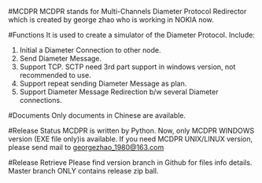 #MCDPR
MCDPR stands for Multi-Channels Diameter Protocol Redirector which is created by george zhao who is working in NOKIA now.

#Functions
It is used to create a simulator of the Diameter Protocol. Include:
1. Initial a Diameter Connection to other node.
2. Send Diameter Message.
3. Support TCP. SCTP need 3rd part support in windows version, not recommended to use.
4. Support repeat sending Diameter Message as plan.
5. Support Diameter Message Redirection b/w several Diameter connections.

#Documents
Only documents in Chinese are available.

#Release Status
MCDPR is written by Python.
Now, only MCDPR WINDOWS version (EXE file only)is available.
If you need MCDPR UNIX/LINUX version, please send mail to georgezhao_1980@163.com

#Release Retrieve
Please find version branch in Github for files info details. 
Master branch ONLY contains release zip ball.
